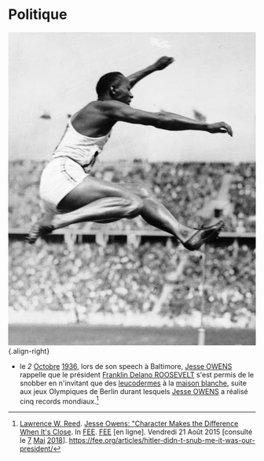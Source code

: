 <!-- TITLE: 02 -->
<!-- SUBTITLE: Événements qui se sont produit un 2ème jour du calendrier Grégorien. -->

# Politique
![Bundesarchiv Bild 183 R 96374 Berlin Olympiade Jesse Owens Beim Weitsprung Crop](/uploads/personnalite/bundesarchiv-bild-183-r-96374-berlin-olympiade-jesse-owens-beim-weitsprung-crop.jpg "Jesse Owens réalisant son saut en longueur de plus de 8m"){.align-right}

* le *2* [Octobre](/histoire/date/calendrier-gregorien/par-mois/octobre) [1936](/histoire/date/calendrier-gregorien/par-annee/1936), lors de son speech à Baltimore, [Jesse OWENS](/personnalite/homme/sportif/athlete/tarama/nord/etats-unis/jesse-owens) rappelle que le président [Franklin Delano ROOSEVELT]() s'est permis de le snobber en n'invitant que des [leucodermes]() à la [maison blanche](), suite aux jeux Olympiques de Berlin durant lesquels [Jesse OWENS](/personnalite/homme/sportif/athlete/tarama/nord/etats-unis/jesse-owens) a réalisé cinq records mondiaux.[^3]


[^3]: [Lawrence W. Reed](https://fee.org/people/lawrence-w-reed/). [Jesse Owens: "Character Makes the Difference When It's Close](https://fee.org/articles/hitler-didn-t-snub-me-it-was-our-president/). In [FEE](https://fee.org). [FEE](https://fee.org) [en ligne]. Vendredi 21 Août 2015 [consulté le [7]() [Mai]() [2018]()]. https://fee.org/articles/hitler-didn-t-snub-me-it-was-our-president/
[^4]: [SHMOOP](https://www.shmoop.com). [Hitler didn't snub me—it was our president who snubbed me. The president didn't even send me a telegram.](https://www.shmoop.com/quotes/hitler-didnt-snub-me-the-president-didnt-even-send-me-a-telegram.html). In [SHMOOP](https://www.shmoop.com). [SHMOOP](https://www.shmoop.com) [en ligne]. [consulté le [7]() [Mai]() [2018]()]. https://www.shmoop.com/quotes/hitler-didnt-snub-me-the-president-didnt-even-send-me-a-telegram.html